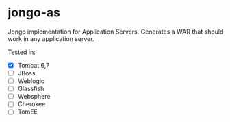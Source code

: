 # jongo-as

Jongo implementation for Application Servers. Generates a WAR that should work in any application server.

Tested in:

- [x] Tomcat 6,7
- [ ] JBoss
- [ ] Weblogic
- [ ] Glassfish
- [ ] Websphere
- [ ] Cherokee
- [ ] TomEE
